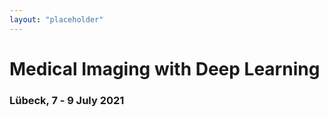 ```yaml
---
layout: "placeholder"
---
```


<h1>Medical Imaging with Deep&nbsp;Learning</h1>
<h3>Lübeck, 7 ‑ 9 July 2021</h3>
